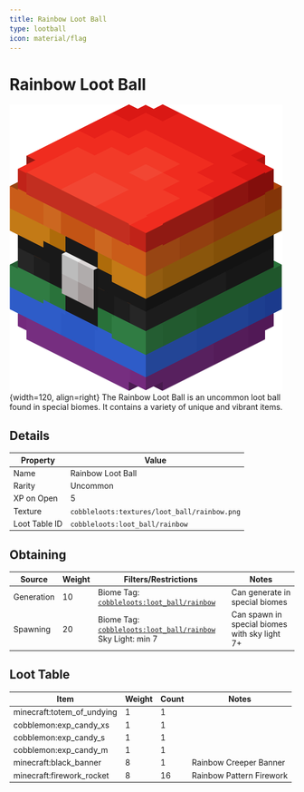 ```yaml
---
title: Rainbow Loot Ball
type: lootball
icon: material/flag
---
```


# Rainbow Loot Ball

![Rainbow Ball](<../../assets/ball/Rainbow_Ball_(model).png>){width=120, align=right}
The Rainbow Loot Ball is an uncommon loot ball found in special biomes. It contains a variety of unique and vibrant items.

## Details

| Property      | Value                                        |
| ------------- | -------------------------------------------- |
| Name          | Rainbow Loot Ball                            |
| Rarity        | Uncommon                                     |
| XP on Open    | 5                                            |
| Texture       | `cobbleloots:textures/loot_ball/rainbow.png` |
| Loot Table ID | `cobbleloots:loot_ball/rainbow`              |

## Obtaining

| Source     | Weight | Filters/Restrictions                                                                                                             | Notes                                         |
| ---------- | ------ | -------------------------------------------------------------------------------------------------------------------------------- | --------------------------------------------- |
| Generation | 10     | Biome Tag: [`cobbleloots:loot_ball/rainbow`](../../reference/tags/biome_tags.md#cobblelootsloot_ballrainbow)                     | Can generate in special biomes                |
| Spawning   | 20     | Biome Tag: [`cobbleloots:loot_ball/rainbow`](../../reference/tags/biome_tags.md#cobblelootsloot_ballrainbow)<br>Sky Light: min 7 | Can spawn in special biomes with sky light 7+ |

## Loot Table

| Item                       | Weight | Count | Notes                    |
| -------------------------- | ------ | ----- | ------------------------ |
| minecraft:totem_of_undying | 1      | 1     |                          |
| cobblemon:exp_candy_xs     | 1      | 1     |                          |
| cobblemon:exp_candy_s      | 1      | 1     |                          |
| cobblemon:exp_candy_m      | 1      | 1     |                          |
| minecraft:black_banner     | 8      | 1     | Rainbow Creeper Banner   |
| minecraft:firework_rocket  | 8      | 16    | Rainbow Pattern Firework |
